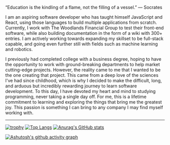 

<!--
**Kevasmi/kevasmi** is a ✨ _special_ ✨ repository because its `README.md` (this file) appears on your GitHub profile.

Here are some ideas to get you started:

- 🔭 I’m currently working on ...
- 🌱 I’m currently learning ...
- 👯 I’m looking to collaborate on ...
- 🤔 I’m looking for help with ...
- 💬 Ask me about ...
- 📫 How to reach me: ...
- 😄 Pronouns: ...
- ⚡ Fun fact: ...


-->

“Education is the kindling of a flame, not the filling of a vessel.”  ―   Socrates

I am an aspiring software developer who has taught himself JavaScript and React, using those languages to build multiple applications from scratch. Currently, I work with The Woodlands Financial Group to test their front-end software, while also building documentation in the form of a wiki with 300+ entries. I am actively working towards expanding my skillset to be full-stack capable, and going even further still with fields such as machine learning and robotics. 

I previously had completed college with a business degree, hoping to have the opportunity to work with ground-breaking departments to help market cutting-edge projects. However, the reality came to me that I wanted to be the one creating that project. This came from a deep love of the sciences I've had since childhood, which is why I decided to make the difficult, long, and arduous but incredibly rewarding journey to learn software development. To this day, I have devoted my heart and mind to studying programming, never taking a single day off. For me, this is a lifetime commitment to learning and exploring the things that bring me the greatest joy. This passion is something I can bring to any company I may find myself working with.

-----------------------------------------------------------------------------------------------------------------------------------------------------------------------
[![trophy](https://github-profile-trophy.vercel.app/?username=kevasmi&theme=onedark&title=Commits,Repositories)](https://github.com/kevasmi/github-profile-trophy)
[![Top Langs](https://github-readme-stats.vercel.app/api/top-langs/?username=kevasmi&theme=dark&layout=compact)](https://github.com/kevasmi/github-readme-stats) [![Anurag's GitHub stats](https://github-readme-stats.vercel.app/api?username=kevasmi&hide=prs,contribs,issues&theme=dark)](https://github.com/kevasmi/github-readme-stats)


<!-- 
-->
[![Ashutosh's github activity graph](https://activity-graph.herokuapp.com/graph?username=kevasmi&theme=react-dark)](https://github.com/kevasmi/github-readme-activity-graph) 


